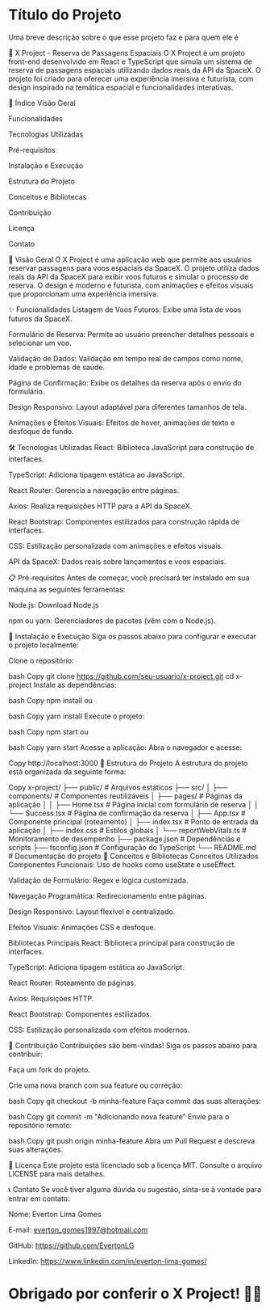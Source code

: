 
# Título do Projeto

Uma breve descrição sobre o que esse projeto faz e para quem ele é

🚀 X Project - Reserva de Passagens Espaciais
O X Project é um projeto front-end desenvolvido em React e TypeScript que simula um sistema de reserva de passagens espaciais utilizando dados reais da API da SpaceX. O projeto foi criado para oferecer uma experiência imersiva e futurista, com design inspirado na temática espacial e funcionalidades interativas.

📌 Índice
Visão Geral

Funcionalidades

Tecnologias Utilizadas

Pré-requisitos

Instalação e Execução

Estrutura do Projeto

Conceitos e Bibliotecas

Contribuição

Licença

Contato

🌌 Visão Geral
O X Project é uma aplicação web que permite aos usuários reservar passagens para voos espaciais da SpaceX. O projeto utiliza dados reais da API da SpaceX para exibir voos futuros e simular o processo de reserva. O design é moderno e futurista, com animações e efeitos visuais que proporcionam uma experiência imersiva.

✨ Funcionalidades
Listagem de Voos Futuros: Exibe uma lista de voos futuros da SpaceX.

Formulário de Reserva: Permite ao usuário preencher detalhes pessoais e selecionar um voo.

Validação de Dados: Validação em tempo real de campos como nome, idade e problemas de saúde.

Página de Confirmação: Exibe os detalhes da reserva após o envio do formulário.

Design Responsivo: Layout adaptável para diferentes tamanhos de tela.

Animações e Efeitos Visuais: Efeitos de hover, animações de texto e desfoque de fundo.

🛠 Tecnologias Utilizadas
React: Biblioteca JavaScript para construção de interfaces.

TypeScript: Adiciona tipagem estática ao JavaScript.

React Router: Gerencia a navegação entre páginas.

Axios: Realiza requisições HTTP para a API da SpaceX.

React Bootstrap: Componentes estilizados para construção rápida de interfaces.

CSS: Estilização personalizada com animações e efeitos visuais.

API da SpaceX: Dados reais sobre lançamentos e voos espaciais.

📋 Pré-requisitos
Antes de começar, você precisará ter instalado em sua máquina as seguintes ferramentas:

Node.js: Download Node.js

npm ou yarn: Gerenciadores de pacotes (vêm com o Node.js).

🚀 Instalação e Execução
Siga os passos abaixo para configurar e executar o projeto localmente:

Clone o repositório:

bash
Copy
git clone https://github.com/seu-usuario/x-project.git
cd x-project
Instale as dependências:

bash
Copy
npm install
ou

bash
Copy
yarn install
Execute o projeto:

bash
Copy
npm start
ou

bash
Copy
yarn start
Acesse a aplicação:
Abra o navegador e acesse:

Copy
http://localhost:3000
📂 Estrutura do Projeto
A estrutura do projeto está organizada da seguinte forma:

Copy
x-project/
├── public/                  # Arquivos estáticos
├── src/
│   ├── components/          # Componentes reutilizáveis
│   ├── pages/               # Páginas da aplicação
│   │   ├── Home.tsx         # Página inicial com formulário de reserva
│   │   └── Success.tsx      # Página de confirmação da reserva
│   ├── App.tsx              # Componente principal (roteamento)
│   ├── index.tsx            # Ponto de entrada da aplicação
│   ├── index.css            # Estilos globais
│   └── reportWebVitals.ts   # Monitoramento de desempenho
├── package.json             # Dependências e scripts
├── tsconfig.json            # Configuração do TypeScript
└── README.md                # Documentação do projeto
🧠 Conceitos e Bibliotecas
Conceitos Utilizados
Componentes Funcionais: Uso de hooks como useState e useEffect.

Validação de Formulário: Regex e lógica customizada.

Navegação Programática: Redirecionamento entre páginas.

Design Responsivo: Layout flexível e centralizado.

Efeitos Visuais: Animações CSS e desfoque.

Bibliotecas Principais
React: Biblioteca principal para construção de interfaces.

TypeScript: Adiciona tipagem estática ao JavaScript.

React Router: Roteamento de páginas.

Axios: Requisições HTTP.

React Bootstrap: Componentes estilizados.

CSS: Estilização personalizada com efeitos modernos.

🤝 Contribuição
Contribuições são bem-vindas! Siga os passos abaixo para contribuir:

Faça um fork do projeto.

Crie uma nova branch com sua feature ou correção:

bash
Copy
git checkout -b minha-feature
Faça commit das suas alterações:

bash
Copy
git commit -m "Adicionando nova feature"
Envie para o repositório remoto:

bash
Copy
git push origin minha-feature
Abra um Pull Request e descreva suas alterações.

📜 Licença
Este projeto está licenciado sob a licença MIT. Consulte o arquivo LICENSE para mais detalhes.

📞 Contato
Se você tiver alguma dúvida ou sugestão, sinta-se à vontade para entrar em contato:

Nome: Everton Lima Gomes    

E-mail: everton_gomes1997@hotmail.com

GitHub: https://github.com/EvertonLG

LinkedIn: https://www.linkedin.com/in/everton-lima-gomes/

Obrigado por conferir o X Project! 🚀✨
=======

